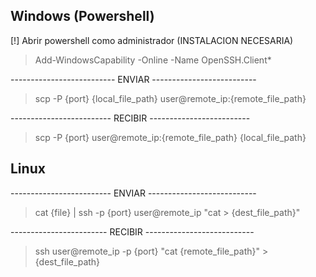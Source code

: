 ## Windows (Powershell)

[!] Abrir powershell como administrador (INSTALACION NECESARIA)
> Add-WindowsCapability -Online -Name OpenSSH.Client*

-------------------------- ENVIAR --------------------------
> scp -P {port} {local_file_path} user@remote_ip:{remote_file_path}

------------------------- RECIBIR -------------------------
> scp -P {port} user@remote_ip:{remote_file_path} {local_file_path}

## Linux
------------------------- ENVIAR ---------------------------
> cat {file} | ssh -p {port} user@remote_ip "cat > {dest_file_path}"

------------------------ RECIBIR ---------------------------
> ssh user@remote_ip -p {port} "cat {remote_file_path}" > {dest_file_path}
